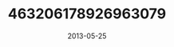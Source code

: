 ---
title: "463206178926963079"
image: "2013-05-25 09.35.01 463206178926963079_46248401"
date: "2013-05-25"
type: "photo"
---